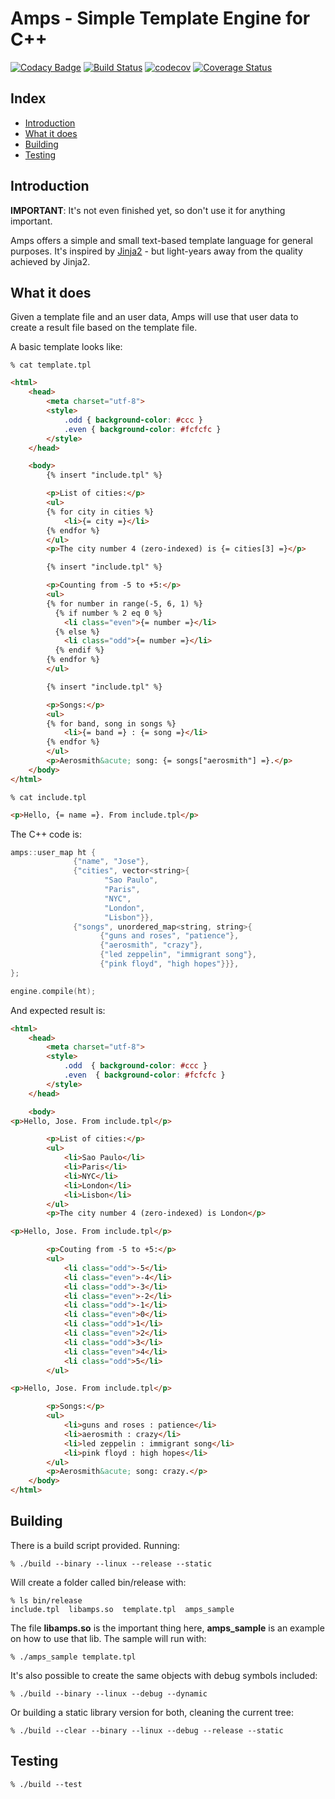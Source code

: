 Amps - Simple Template Engine for C++ 
=====================================
[![Codacy Badge](https://api.codacy.com/project/badge/Grade/f3b1aa0870124e58901854f8fbcbc87b)](https://www.codacy.com/app/jrziviani/amps?utm_source=github.com&amp;utm_medium=referral&amp;utm_content=jrziviani/amps&amp;utm_campaign=Badge_Grade) [![Build Status](https://travis-ci.com/jrziviani/amps.svg?branch=master)](https://travis-ci.com/jrziviani/amps) [![codecov](https://codecov.io/gh/jrziviani/amps/branch/master/graph/badge.svg)](https://codecov.io/gh/jrziviani/amps) [![Coverage Status](https://coveralls.io/repos/github/jrziviani/amps/badge.svg)](https://coveralls.io/github/jrziviani/amps)

Index
-----

* [Introduction](#Introduction)
* [What it does](#What-it-does)
* [Building](#Building)
* [Testing](#Testing)

Introduction
------------

**IMPORTANT**: It's not even finished yet, so don't use it for anything important.

Amps offers a simple and small text-based template language for general purposes. It's inspired by [Jinja2](http://jinja.pocoo.org) - but light-years away from the quality achieved by Jinja2.

What it does
------------

Given a template file and an user data, Amps will use that user data to create a result file based on the template file.

A basic template looks like:

```shell
% cat template.tpl
```

```html
<html>
    <head>
        <meta charset="utf-8">
        <style>
            .odd { background-color: #ccc }
            .even { background-color: #fcfcfc }
        </style>
    </head>

    <body>
        {% insert "include.tpl" %}

        <p>List of cities:</p>
        <ul>
        {% for city in cities %}
            <li>{= city =}</li>
        {% endfor %}
        </ul>
        <p>The city number 4 (zero-indexed) is {= cities[3] =}</p>

        {% insert "include.tpl" %}

        <p>Counting from -5 to +5:</p>
        <ul>
        {% for number in range(-5, 6, 1) %}
          {% if number % 2 eq 0 %}
            <li class="even">{= number =}</li>
          {% else %}
            <li class="odd">{= number =}</li>
          {% endif %}
        {% endfor %}
        </ul>

        {% insert "include.tpl" %}

        <p>Songs:</p>
        <ul>
        {% for band, song in songs %}
            <li>{= band =} : {= song =}</li>
        {% endfor %}
        </ul>
        <p>Aerosmith&acute; song: {= songs["aerosmith"] =}.</p>
    </body>
</html>
```

```shell
% cat include.tpl
```

```html
<p>Hello, {= name =}. From include.tpl</p>
```

The C++ code is:
```cpp
amps::user_map ht {
              {"name", "Jose"},
              {"cities", vector<string>{
                     "Sao Paulo",
                     "Paris",
                     "NYC",
                     "London",
                     "Lisbon"}},
              {"songs", unordered_map<string, string>{
                    {"guns and roses", "patience"},
                    {"aerosmith", "crazy"},
                    {"led zeppelin", "immigrant song"},
                    {"pink floyd", "high hopes"}}},
};

engine.compile(ht);
```

And expected result is:

```html
<html>
    <head>
        <meta charset="utf-8">
        <style>
            .odd  { background-color: #ccc }
            .even  { background-color: #fcfcfc }
        </style>
    </head>

    <body>
<p>Hello, Jose. From include.tpl</p>

        <p>List of cities:</p>
        <ul>
            <li>Sao Paulo</li>
            <li>Paris</li>
            <li>NYC</li>
            <li>London</li>
            <li>Lisbon</li>
        </ul>
        <p>The city number 4 (zero-indexed) is London</p>

<p>Hello, Jose. From include.tpl</p>

        <p>Couting from -5 to +5:</p>
        <ul>
            <li class="odd">-5</li>
            <li class="even">-4</li>
            <li class="odd">-3</li>
            <li class="even">-2</li>
            <li class="odd">-1</li>
            <li class="even">0</li>
            <li class="odd">1</li>
            <li class="even">2</li>
            <li class="odd">3</li>
            <li class="even">4</li>
            <li class="odd">5</li>
        </ul>

<p>Hello, Jose. From include.tpl</p>

        <p>Songs:</p>
        <ul>
            <li>guns and roses : patience</li>
            <li>aerosmith : crazy</li>
            <li>led zeppelin : immigrant song</li>
            <li>pink floyd : high hopes</li>
        </ul>
        <p>Aerosmith&acute; song: crazy.</p>
    </body>
</html>
```

Building
--------

There is a build script provided. Running:

```shell
% ./build --binary --linux --release --static
```

Will create a folder called bin/release with:

```shell
% ls bin/release
include.tpl  libamps.so  template.tpl  amps_sample
```

The file **libamps.so** is the important thing here, **amps_sample** is an example on how to use that lib. The sample will run with:

```shell
% ./amps_sample template.tpl
```

It's also possible to create the same objects with debug symbols included:

```shell
% ./build --binary --linux --debug --dynamic
```

Or building a static library version for both, cleaning the current tree:

```shell
% ./build --clear --binary --linux --debug --release --static
```

Testing
-------

```shell
% ./build --test
```
